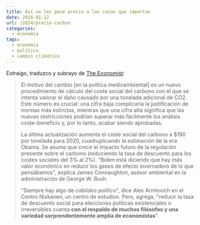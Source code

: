 ```yaml
---
title: Así se les pone precio a las cosas que importan
date: 2024-01-12
url: /2024/precio-carbon
categories:
  - economía
tags:
  - economía
  - política
  - cambio climático
---
```


Extraigo, traduzco y subrayo de
[The Economist](https://www.economist.com/united-states/2023/12/14/regulatory-changes-hint-at-what-might-be-in-store-in-a-second-term):

> El motivo del cambio [en la política medioambiental] es un nuevo procedimiento de cálculo del coste social del carbono con el que se intenta valorar el daño causado por una tonelada adicional de CO2. Este número es crucial: una cifra baja complicaría la justificación de normas más estrictas, mientras que una cifra alta significa que las nuevas restricciones podrían superar más fácilmente los análisis coste-beneficio y, por lo tanto, acabar siendo aprobadas.
>
> La última actualización aumenta el coste social del carbono a $190 por tonelada para 2020, cuadruplicando la estimación de la era Obama. Se asume que crece el impacto futuro de la regulación presente sobre el carbono (reduciendo la tasa de descuento para los costes sociales del 3% al 2%). "Biden está diciendo que hay más valor económico en reducir los gases de efecto invernadero de lo que pensábamos", explica James Connaughton, asesor ambiental en la administración de George W. Bush.
>
> "Siempre hay algo de _cabildeo político_", dice Alex Armlovich en el Centro Niskanen, un centro de estudios. Pero, agrega, "reducir la tasa de descuento social para elecciones políticas existenciales o irreversibles cuenta **con el respaldo de muchos filósofos y una variedad sorprendentemente amplia de economistas**".

